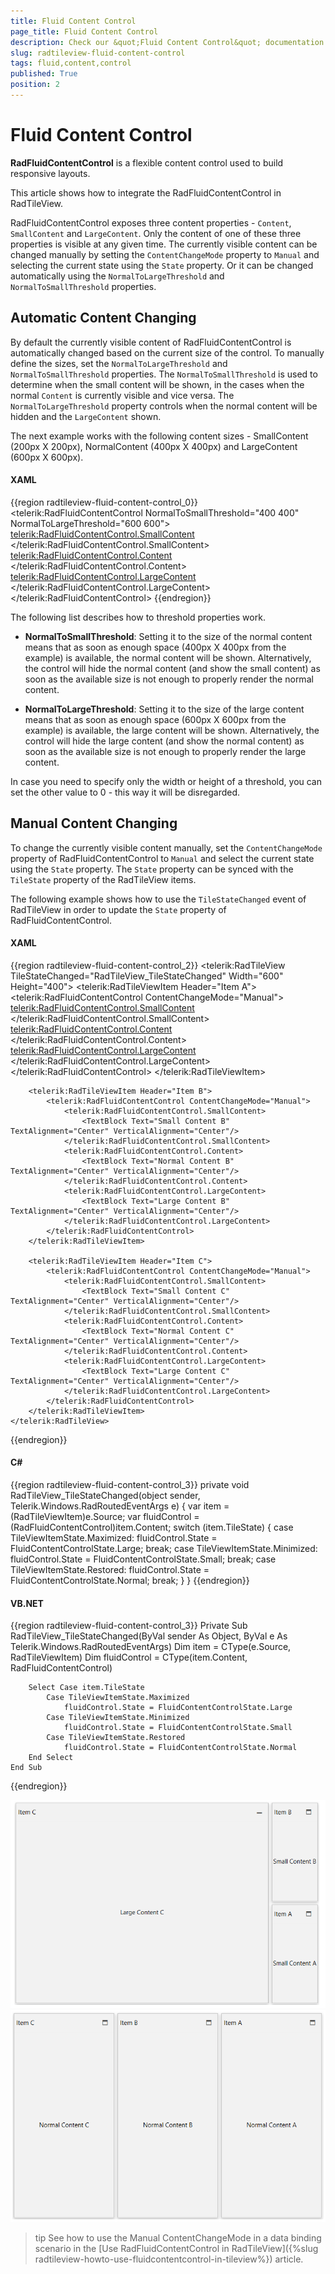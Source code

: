 ```yaml
---
title: Fluid Content Control
page_title: Fluid Content Control
description: Check our &quot;Fluid Content Control&quot; documentation article for the RadTileView {{ site.framework_name }} control.
slug: radtileview-fluid-content-control
tags: fluid,content,control
published: True
position: 2
---
```


# Fluid Content Control

__RadFluidContentControl__ is a flexible content control used to build responsive layouts. 

This article shows how to integrate the RadFluidContentControl in RadTileView.

RadFluidContentControl exposes three content properties - `Content`, `SmallContent` and `LargeContent`. Only the content of one of these three properties is visible at any given time. The currently visible content can be changed manually by setting the `ContentChangeMode` property to `Manual` and selecting the current state using the `State` property. Or it can be changed automatically using the `NormalToLargeThreshold` and `NormalToSmallThreshold` properties. 

## Automatic Content Changing

By default the currently visible content of RadFluidContentControl is automatically changed based on the current size of the control. To manually define the sizes, set the `NormalToLargeThreshold` and `NormalToSmallThreshold` properties. The `NormalToSmallThreshold` is used to determine when the small content will be shown, in the cases when the normal `Content` is currently visible and vice versa. The `NormalToLargeThreshold` property controls when the normal content will be hidden and the `LargeContent` shown.                

The next example works with the following content sizes - SmallContent (200px X 200px), NormalContent (400px X 400px) and LargeContent (600px X 600px).

#### __XAML__  
{{region radtileview-fluid-content-control_0}}
	<telerik:RadFluidContentControl NormalToSmallThreshold="400 400" NormalToLargeThreshold="600 600">
		<telerik:RadFluidContentControl.SmallContent>
			<Border Background="LightBlue" Width="200" Height="200">
				<TextBlock Text="Small Content" />
			</Border>
		</telerik:RadFluidContentControl.SmallContent>
		<telerik:RadFluidContentControl.Content>
			<Border Background="LightGreen" Width="400" Height="400">
				<TextBlock Text="Normal Content" />
			</Border>
		</telerik:RadFluidContentControl.Content>
		<telerik:RadFluidContentControl.LargeContent>
			<Border Background="LightYellow" Width="600" Height="600">
				<TextBlock Text="Large Content" />
			</Border>
		</telerik:RadFluidContentControl.LargeContent>
	</telerik:RadFluidContentControl>
{{endregion}}

The following list describes how to threshold properties work.

* __NormalToSmallThreshold__: Setting it to the size of the normal content means that as soon as enough space (400px X 400px from the example) is available, the normal content will be shown. Alternatively, the control will hide the normal content (and show the small content) as soon as the available size is not enough to properly render the normal content.                        

* __NormalToLargeThreshold__: Setting it to the size of the large content means that as soon as enough space (600px X 600px from the example) is available, the large content will be shown. Alternatively, the control will hide the large content (and show the normal content) as soon as the available size is not enough to properly render the large content.

In case you need to specify only the width or height of a threshold, you can set the other value to 0 - this way it will be disregarded.

## Manual Content Changing

To change the currently visible content manually, set the `ContentChangeMode` property of RadFluidContentControl to `Manual` and select the current state using the `State` property. The `State` property can be synced with the `TileState` property of the RadTileView items.

The following example shows how to use the `TileStateChanged` event of RadTileView in order to  update the `State` property of RadFluidContentControl.

#### __XAML__  
{{region radtileview-fluid-content-control_2}}
	<telerik:RadTileView TileStateChanged="RadTileView_TileStateChanged" Width="600" Height="400">
		<telerik:RadTileViewItem Header="Item A">
			<telerik:RadFluidContentControl ContentChangeMode="Manual">
				<telerik:RadFluidContentControl.SmallContent>
					<TextBlock Text="Small Content A" TextAlignment="Center" VerticalAlignment="Center"/>
				</telerik:RadFluidContentControl.SmallContent>
				<telerik:RadFluidContentControl.Content>
					<TextBlock Text="Normal Content A" TextAlignment="Center" VerticalAlignment="Center"/>
				</telerik:RadFluidContentControl.Content>
				<telerik:RadFluidContentControl.LargeContent>
					<TextBlock Text="Large Content A" TextAlignment="Center" VerticalAlignment="Center"/>
				</telerik:RadFluidContentControl.LargeContent>
			</telerik:RadFluidContentControl>
		</telerik:RadTileViewItem>

		<telerik:RadTileViewItem Header="Item B">
			<telerik:RadFluidContentControl ContentChangeMode="Manual">
				<telerik:RadFluidContentControl.SmallContent>
					<TextBlock Text="Small Content B" TextAlignment="Center" VerticalAlignment="Center"/>
				</telerik:RadFluidContentControl.SmallContent>
				<telerik:RadFluidContentControl.Content>
					<TextBlock Text="Normal Content B" TextAlignment="Center" VerticalAlignment="Center"/>
				</telerik:RadFluidContentControl.Content>
				<telerik:RadFluidContentControl.LargeContent>
					<TextBlock Text="Large Content B" TextAlignment="Center" VerticalAlignment="Center"/>
				</telerik:RadFluidContentControl.LargeContent>
			</telerik:RadFluidContentControl>
		</telerik:RadTileViewItem>

		<telerik:RadTileViewItem Header="Item C">
			<telerik:RadFluidContentControl ContentChangeMode="Manual">
				<telerik:RadFluidContentControl.SmallContent>
					<TextBlock Text="Small Content C" TextAlignment="Center" VerticalAlignment="Center"/>
				</telerik:RadFluidContentControl.SmallContent>
				<telerik:RadFluidContentControl.Content>
					<TextBlock Text="Normal Content C" TextAlignment="Center" VerticalAlignment="Center"/>
				</telerik:RadFluidContentControl.Content>
				<telerik:RadFluidContentControl.LargeContent>
					<TextBlock Text="Large Content C" TextAlignment="Center" VerticalAlignment="Center"/>
				</telerik:RadFluidContentControl.LargeContent>
			</telerik:RadFluidContentControl>
		</telerik:RadTileViewItem>
	</telerik:RadTileView>
{{endregion}}

#### __C#__  
{{region radtileview-fluid-content-control_3}}
	private void RadTileView_TileStateChanged(object sender, Telerik.Windows.RadRoutedEventArgs e)
	{
		var item = (RadTileViewItem)e.Source;
		var fluidControl = (RadFluidContentControl)item.Content;
		switch (item.TileState)
		{
			case TileViewItemState.Maximized:
				fluidControl.State = FluidContentControlState.Large;
				break;
			case TileViewItemState.Minimized:
				fluidControl.State = FluidContentControlState.Small;
				break;
			case TileViewItemState.Restored:
				fluidControl.State = FluidContentControlState.Normal;
				break;
		}
	}
{{endregion}}

#### __VB.NET__  
{{region radtileview-fluid-content-control_3}}
	Private Sub RadTileView_TileStateChanged(ByVal sender As Object, ByVal e As Telerik.Windows.RadRoutedEventArgs)
		Dim item = CType(e.Source, RadTileViewItem)
		Dim fluidControl = CType(item.Content, RadFluidContentControl)

		Select Case item.TileState
			Case TileViewItemState.Maximized
				fluidControl.State = FluidContentControlState.Large
			Case TileViewItemState.Minimized
				fluidControl.State = FluidContentControlState.Small
			Case TileViewItemState.Restored
				fluidControl.State = FluidContentControlState.Normal
		End Select
	End Sub
{{endregion}}

![](images/radtileview-fluid-content-control-0.png)  
![](images/radtileview-fluid-content-control-1.png)

>tip See how to use the Manual ContentChangeMode in a data binding scenario in the [Use RadFluidContentControl in RadTileView]({%slug radtileview-howto-use-fluidcontentcontrol-in-tileview%}) article.